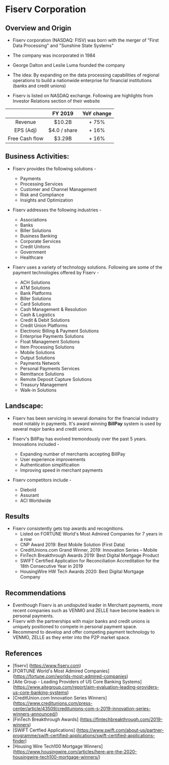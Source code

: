 # Fiserv Corporation

## Overview and Origin

* Fiserv corporation (NASDAQ: FISV) was born with the merger of "First Data Processing" and "Sunshine State Systems"

* The company was incorporated in 1984

* George Dalton and Leslie Luma founded the company

* The idea:  By expanding on the data processing capabilities of regional operations to build a nationwide enterprise for financial institutions (banks and credit unions)

* Fiserv is listed on NASDAQ exchange. Following are highlights from Investor Relations section of their website

 |        | FY 2019    | YoY change   |
 |:-------:|:----------:|:---------:|
 | Revenue | $10.2B | + 75% |
 | EPS (Adj) | $4.0 / share| + 16% |
 | Free Cash flow | $3.29B | + 16% | 


## Business Activities:

* Fiserv provides the following solutions -
  * Payments
  * Processing Services
  * Customer and Channel Management
  * Risk and Compliance
  * Insights and Optimization

* Fiserv addresses the following industries -
  * Associations
  * Banks
  * Biller Solutions
  * Business Banking
  * Corporate Services
  * Credit Unitons
  * Government
  * Healthcare

* Fiserv uses a variety of technology solutions. Following are some of the payment technologies offered by Fiserv -
  * ACH Solutions
  * ATM Solutions
  * Bank Platforms
  * Biller Solutions
  * Card Solutions
  * Cash Management & Resolution
  * Cash & Logistics
  * Credit & Debit Solutions
  * Credit Union Platforms
  * Electronic Billing & Payment Solutions
  * Enterprise Payments Solutions
  * Float Management Solutions
  * Item Processing Solutions
  * Mobile Solutions
  * Output Solutions
  * Payments Network
  * Personal Payments Services
  * Remittance Solutions
  * Remote Deposit Capture Solutions
  * Treasury Management
  * Walk-in Solutions


## Landscape:

* Fiserv has been servicing in several domains for the financial industry most notably in payments. It's award winning __BillPay__ system is used by several major banks and credit unions.

* Fiserv's BillPay has evolved tremondously over the past 5 years. Innovations included - 
  * Expanding number of merchants accepting BillPay
  * User experience improvements
  * Authentication simplification
  * Improving speed in merchant payments

* Fiserv competitors include -
  * Diebold
  * Assurant
  * ACI Worldwide


## Results

* Fiserv consistently gets top awards and recognitions. 
  * Listed on FORTUNE World's Most Admired Companies for 7 years in a row
  * CNP Award 2019: Best Mobile Solution (First Data)
  * CreditUnions.com Grand Winner, 2019: Innovation Series – Mobile
  * FinTech Breakthrough Awards 2019: Best Digital Mortgage Product
  * SWIFT Certified Application for Reconciliation Accreditation for the 18th Consecutive Year in 2019
  * HousingWire HW Tech Awards 2020: Best Digital Mortgage Company


## Recommendations

* Eventhough Fiserv is an undisputed leader in Merchant payments, more recent companies such as VENMO and ZELLE have become leaders in personal payments.
* Fiserv with the partnerships with major banks and credit unions is uniquely positioned to compete in personal payment space.
* Recommend to develop and offer competing payment technology to VENMO, ZELLE as they enter into the P2P market space.

## References

* [fiserv] (https://www.fiserv.com)
* [FORTUNE World's Most Admired Companies] (https://fortune.com/worlds-most-admired-companies)
* [Aite Group - Leading Providers of US Core Banking Systems] (https://www.aitegroup.com/report/aim-evaluation-leading-providers-us-core-banking-systems)
* [CreditUnion.com Innovation Series Winners] (https://www.creditunions.com/press-center/article/43509/creditunions-com-s-2019-innovation-series-winners-announced/)
* [FinTech Breakthrough Awards] (https://fintechbreakthrough.com/2019-winners)
* [SWIFT Certfied Applications] (https://www.swift.com/about-us/partner-programme/swift-certified-applications/swift-certified-applications-finder)
* [Housing Wire Tech100 Mortgage Winners] (https://www.housingwire.com/articles/here-are-the-2020-housingwire-tech100-mortgage-winners/)
